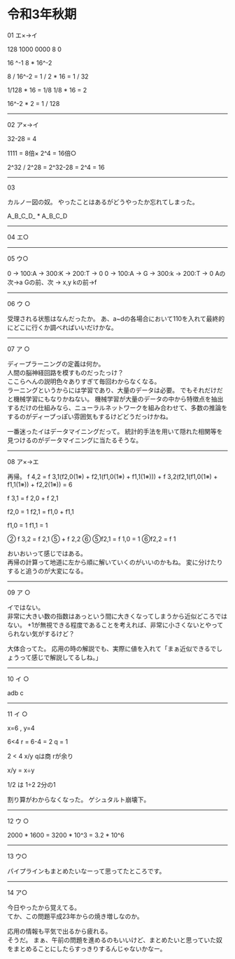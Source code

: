 # 令和3年秋期

01 エ×→イ

128
1000 0000
8 0

16 ^-1 8 * 16^-2

8 / 16^-2 = 1 / 2 * 16 = 1 / 32

1/128 * 16 = 1/8
1/8 * 16 = 2

16^-2 * 2 = 1 / 128

---

02 ア×→イ

32-28 = 4

1111 = 8倍×
2^4 = 16倍○

2^32 / 2^28 = 2^32-28 = 2^4 = 16

---

03

カルノー図の奴。
やったことはあるがどうやったか忘れてしまった。

A_B_C_D_ * A_B_C_D

---

04 エ○

---

05 ウ○

0 → 100:A → 300:K → 200:T → 0
0 → 100:A → G → 300:k → 200:T → 0
Aの次→a
Gの前、次 → x,y
kの前→f

---

06 ウ ○

受理される状態はなんだったか。
あ、a~dの各場合において110を入れて最終的にどこに行くか調べればいいだけかな。

---

07 ア ○

ディープラーニングの定義は何か。  
人間の脳神経回路を模すものだったっけ？  
ここらへんの説明色々ありすぎて毎回わからなくなる。  
ラーニングというからには学習であり、大量のデータは必要。
でもそれだけだと機械学習にもなりかねない。
機械学習が大量のデータの中から特徴点を抽出するだけの仕組みなら、ニューラルネットワークを組み合わせて、多数の推論をするのがディープっぽい雰囲気もするけどどうだっけかね。

一番迷ったイはデータマイニングだって。
統計的手法を用いて隠れた相関等を見つけるのがデータマイニングに当たるそうな。  

---

08 ア×→エ

再帰。
f 4,2
= f 3,1(f2,0(1※) + f2,1(f1,0(1※) + f1,1(1※))) + f 3,2(f2,1(f1,0(1※) + f1,1(1※)) + f2,2(1※))
= 6

f 3,1 = f 2,0 + f 2,1

f2,0 = 1
f2,1 = f1,0 + f1,1

f1,0 = 1
f1,1 = 1

②
f 3,2 = f 2,1 ⑤ + f 2,2 ⑥
⑤f2,1 = f 1,0 = 1
⑥f2,2 = f 1

おいおいって感じではある。  
再帰の計算って地道に左から順に解いていくのがいいのかもね。
変に分けたりすると追うのが大変になる。

---

09 ア ○

イではない。  
非常に大きい数の指数はあっという間に大きくなってしまうから近似どころではない。
+1が無視できる程度であることを考えれば、非常に小さくないとやってられない気がするけど？

大体合ってた。
応用の時の解説でも、実際に値を入れて「まぁ近似できるでしょうって感じで解説してるしね。」

---

10 イ ○

adb
c

---

11 イ ○

x=6 , y=4

6<4
r = 6-4 = 2
q = 1

2 < 4
x/y qは商
rが余り

x/y = x÷y

1/2 は 1÷2 2分の1

割り算がわからなくなった。
ゲシュタルト崩壊下。

---

12 ウ ○

2000 * 1600 = 3200 * 10^3 = 3.2 * 10^6

---

13 ウ○

パイプラインもまとめたいなーって思ってたところです。  

---

14 ア○

今日やったから覚えてる。  
てか、この問題平成23年からの焼き増しなのか。  


応用の情報も平気で出るから疲れる。  
そうだ。
まぁ、午前の問題を進めるのもいいけど、まとめたいと思っていた奴をまとめることにしたらすっきりするんじゃないかなー。

